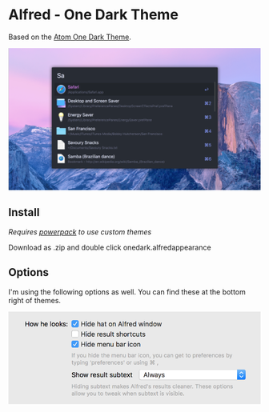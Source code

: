 # Alfred - One Dark Theme

Based on the [Atom One Dark Theme](https://github.com/atom/one-dark-syntax).

![One Dark Screenshot](onedark.png)

## Install

_Requires [powerpack](https://www.alfredapp.com/powerpack/) to use custom themes_

Download as .zip and double click onedark.alfredappearance

## Options

I'm using the following options as well. You can find these at the bottom right of themes.

![One Dark Options](onedark-options.png)

